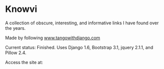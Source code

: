 Knowvi
======

A collection of obscure, interesting, and informative links I have found over
the years.

Made by following www.tangowithdjango.com

Current status: Finished. Uses Django 1.6, Bootstrap 3.1, jquery 2.1.1,
and Pillow 2.4.

Access the site at: 
